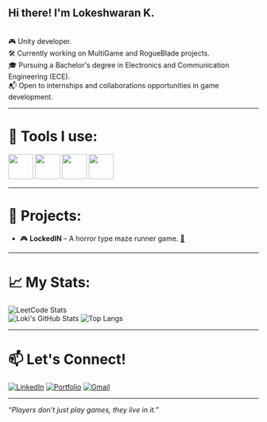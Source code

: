 ## Hi there! I'm **Lokeshwaran K**.<br>
<br>
🎮 Unity developer.<br>
🛠 Currently working on MultiGame and RogueBlade projects.<br>
🎓 Pursuing a Bachelor's degree in Electronics and Communication Engineering (ECE).<br>
📬 Open to internships and collaborations opportunities in game development.

<br>

---

# 🧰 Tools I use:
<img heigth="50" width="50" src="https://img.icons8.com/?size=100&id=39848&format=png&color=ffffff" /> <img heigth="50" width="50" src="https://img.icons8.com/?size=100&id=65231&format=png&color=000000" /> <img heigth="50" width="50" src="https://img.icons8.com/?size=100&id=pNvuBsEVgVCG&format=png&color=000000"> <img heigth="50" width="50" src="https://img.icons8.com/?size=100&id=55205&format=png&color=ffffff">

---

# 🚀 Projects:
- 🎮 **LockedIN** – A horror type maze runner game. [🔗](https://github.com/LokiGameDev/Locked-In)

---

# 📈 My Stats:
![LeetCode Stats](https://leetcard.jacoblin.cool/lokeshwarank007?theme=dark&font=Noto%20Sans%20Armenian)<br>
![Loki's GitHub Stats](https://github-readme-stats.vercel.app/api?username=LokiGameDev&theme=dark&show_icons=true&hide_border=true&count_private=true)
![Top Langs](https://github-readme-stats.vercel.app/api/top-langs/?username=LokiGameDev&theme=dark&show_icons=true&hide_border=true&layout=compact)

---

# 📫 Let's Connect!
[![LinkedIn](https://img.shields.io/badge/-LinkedIn-0077B5?style=flat&logo=linkedin&logoColor=white)](https://www.linkedin.com/in/lokeshwarank)
[![Portfolio](https://img.shields.io/badge/-Portfolio-000000?style=flat&logo=github&logoColor=white)](https://lokeshwaran-k.vercel.app)
[![Gmail](https://img.shields.io/badge/Gmail-D14836?style=for-the-badge&logo=gmail&logoColor=white)](https://lokeshwarank007@gmail.com)

---

*“Players don't just play games, they live in it.”*
